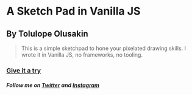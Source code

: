 # A Sketch Pad in Vanilla JS
## By Tolulope Olusakin

> This is a simple sketchpad to hone your pixelated drawing skills. I wrote it in Vanilla JS, no frameworks, no tooling.

### [Give it a try](https://oluwadamilareolusakin.github.io/etch-a-sketch/) 

##### Follow me on [Twitter](https://twitter.com/oluwadamilareo_) and [Instagram](https://instagram.com/oluwadamilareolusakin)
